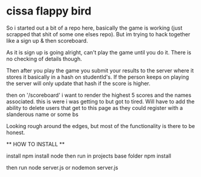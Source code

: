 # cissa flappy bird

So i started out a bit of a repo here, basically the game is working (just scrapped that shit of some one elses repo). But im trying to hack together like a sign up & then scoreboard.

As it is sign up is going alright, can't play the game until you do it. There is no checking of details though.

Then after you play the game you submit your results to the server where it stores it basically in a hash on studentId's. If the person keeps on playing the server will only update that hash if the score is higher.

then on '/scoreboard' i want to render the highest 5 scores and the names associated. this is were i was getting to but got to tired. Will have to add the ability to delete users that get to this page as they could register with a slanderous name or some bs

Looking rough around the edges, but most of the functionality is there to be honest.

** HOW TO INSTALL **

install npm
install node
then run in projects base folder
npm install

then run
node server.js   or    nodemon server.js

